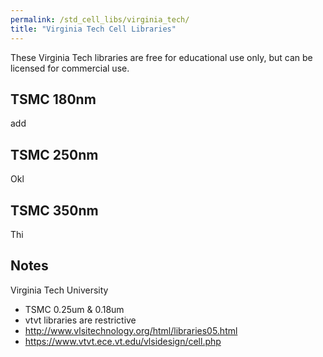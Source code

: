 ```yaml
---
permalink: /std_cell_libs/virginia_tech/
title: "Virginia Tech Cell Libraries"
---
```


These Virginia Tech libraries are free for educational use only, but can be licensed for commercial use.

## TSMC 180nm

add

## TSMC 250nm

Okl

## TSMC 350nm

Thi

## Notes

Virginia Tech University

- TSMC 0.25um & 0.18um
- vtvt libraries are restrictive
- http://www.vlsitechnology.org/html/libraries05.html
- https://www.vtvt.ece.vt.edu/vlsidesign/cell.php
